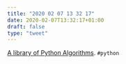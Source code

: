 ```yaml
---
title: "2020 02 07 13 32 17"
date: 2020-02-07T13:32:17+01:00
draft: false
type: "tweet"
---
```

[A library of Python Algorithms](http://www.ics.uci.edu/~epstein/PADS). `#python`
